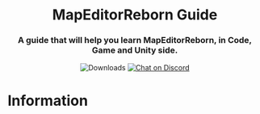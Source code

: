 <h1 align="center">MapEditorReborn Guide </h1>
<h3 align="center">A guide that will help you learn MapEditorReborn, in Code, Game and Unity side.</h3>
<div align="center">
    
<img src="https://img.shields.io/github/downloads/Michal78900/MapEditorReborn/total?style=for-the-badge&logo=github" alt="Downloads">
<a href="https://discord.gg/JwAfeSd79u">
    <img src="https://img.shields.io/discord/947849283514814486?style=for-the-badge&logo=discord" alt="Chat on Discord">
</a>    
</div>

# Information
